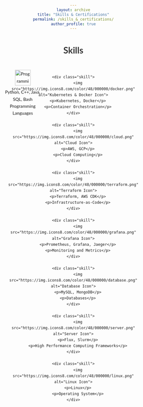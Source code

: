```yaml
---
layout: archive
title: "Skills & Certifications"
permalink: /skills_&_certifications/
author_profile: true
---
```


<html lang="en">
<head>
    <meta charset="UTF-8">
    <meta name="viewport" content="width=device-width, initial-scale=1.0">
    <style>
        body {
            font-family: 'Lato', Arial, sans-serif;
            line-height: 1.6;
            margin: 0 15px;
            text-align: center;
        }
        h1 {
            font-size: 28px;
            margin-bottom: 20px;
            color: #333;
        }
        .skills-section {
            display: grid;
            grid-template-columns: repeat(3, 1fr);
            gap: 20px;
            padding: 20px;
            justify-items: center;
        }
        .skill {
            display: flex;
            flex-direction: column;
            align-items: center;
        }
        .skill img {
            width: 50px; /* Adjust icon size */
            margin-bottom: 10px;
        }
        p {
            text-align: center;
            margin: 0;
        }
    </style>
</head>
<body>

<h1>Skills</h1>

<div class="skills-section">
    <div class="skill">
        <img src="https://img.icons8.com/color/48/000000/python.png" alt="Programming Icon">
        <p>Python, C++, Java, SQL, Bash</p>
        <p>Programming Languages</p>
    </div>
    
    <div class="skill">
        <img src="https://img.icons8.com/color/48/000000/docker.png" alt="Kubernetes & Docker Icon">
        <p>Kubernetes, Docker</p>
        <p>Container Orchestration</p>
    </div>

    <div class="skill">
        <img src="https://img.icons8.com/color/48/000000/cloud.png" alt="Cloud Icon">
        <p>AWS, GCP</p>
        <p>Cloud Computing</p>
    </div>

    <div class="skill">
        <img src="https://img.icons8.com/color/48/000000/terraform.png" alt="Terraform Icon">
        <p>Terraform, AWS CDK</p>
        <p>Infrastructure-as-Code</p>
    </div>

    <div class="skill">
        <img src="https://img.icons8.com/color/48/000000/grafana.png" alt="Grafana Icon">
        <p>Prometheus, Grafana, Jaeger</p>
        <p>Monitoring and Metrics</p>
    </div>

    <div class="skill">
        <img src="https://img.icons8.com/color/48/000000/database.png" alt="Database Icon">
        <p>MySQL, MongoDB</p>
        <p>Databases</p>
    </div>

    <div class="skill">
        <img src="https://img.icons8.com/color/48/000000/server.png" alt="Server Icon">
        <p>Flux, Slurm</p>
        <p>High Performance Computing Frameworks</p>
    </div>

    <div class="skill">
        <img src="https://img.icons8.com/color/48/000000/linux.png" alt="Linux Icon">
        <p>Linux</p>
        <p>Operating System</p>
    </div>
</div>

</body>
</html>

